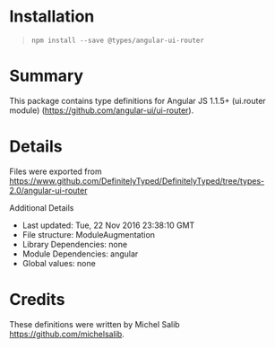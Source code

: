 # Installation
> `npm install --save @types/angular-ui-router`

# Summary
This package contains type definitions for Angular JS 1.1.5+ (ui.router module) (https://github.com/angular-ui/ui-router).

# Details
Files were exported from https://www.github.com/DefinitelyTyped/DefinitelyTyped/tree/types-2.0/angular-ui-router

Additional Details
 * Last updated: Tue, 22 Nov 2016 23:38:10 GMT
 * File structure: ModuleAugmentation
 * Library Dependencies: none
 * Module Dependencies: angular
 * Global values: none

# Credits
These definitions were written by Michel Salib <https://github.com/michelsalib>.
